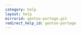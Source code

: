 ```yaml
---
category: help
layout: help
mirrorid: gentoo-portage.git
redirect_help_id: gentoo-portage
---
```

